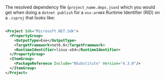 The resolved dependency file (`project_name.deps.json`) which you would get when doing a `dotnet publish` for
a `osx-arm64` Runtime Identifier (RID) on a `.csproj` that looks like:

```xml

<Project Sdk="Microsoft.NET.Sdk">
  <PropertyGroup>
    <OutputType>Exe</OutputType>
    <TargetFramework>net6.0</TargetFramework>
    <RuntimeIdentifier>linux-x64</RuntimeIdentifier>
  </PropertyGroup>
  <ItemGroup>
    <PackageReference Include="NSubstitute" Version="4.3.0"/>
  </ItemGroup>
</Project>
```
